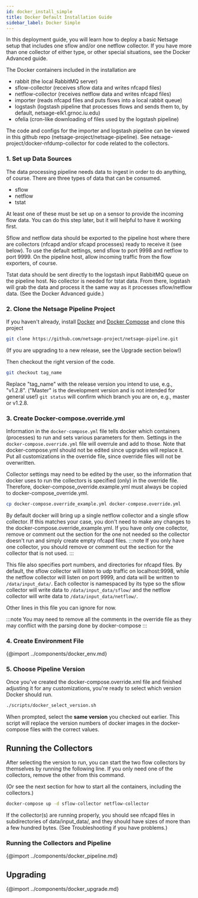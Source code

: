 ```yaml
---
id: docker_install_simple
title: Docker Default Installation Guide
sidebar_label: Docker Simple
---
```

In this deployment guide, you will learn how to deploy a basic Netsage setup that includes one sflow and/or one netflow collector.  If you have more than one collector of either type, or other special situations, see the Docker Advanced guide.

The Docker containers included in the installation are
 - rabbit    (the local RabbitMQ server)
 - sflow-collector   (receives sflow data and writes nfcapd files)
 - netflow-collector   (receives netflow data and writes nfcapd files)
 - importer   (reads nfcapd files and puts flows into a local rabbit queue)
 - logstash   (logstash pipeline that processes flows and sends them to, by default, netsage-elk1.grnoc.iu.edu)
 - ofelia   (cron-like downloading of files used by the logstash pipeline)

The code and configs for the importer and logstash pipeline can be viewed in this github repo (netsage-project/netsage-pipeline). See netsage-project/docker-nfdump-collector for code related to the collectors.


### 1. Set up Data Sources 
The data processing pipeline needs data to ingest in order to do anything, of course. There are three types of data that can be consumed.

 - sflow 
 - netflow
 - tstat

At least one of these must be set up on a sensor to provide the incoming flow data. 
You can do this step later, but it will helpful to have it working first. 

Sflow and netflow data should be exported to the pipeline host where there are collectors (nfcapd and/or sfcapd processes) ready to receive it (see below). To use the default settings, send sflow to port 9998 and netflow to port 9999. On the pipeline host, allow incoming traffic from the flow exporters, of course.

Tstat data should be sent directly to the logstash input RabbitMQ queue on the pipeline host. No collector is needed for tstat data. From there, logstash will grab the data and process it the same way as it processes sflow/netflow data. (See the Docker Advanced guide.)

### 2. Clone the Netsage Pipeline Project

If you haven't already, install [Docker](https://www.docker.com) and [Docker Compose](https://docs.docker.com/compose/install/) and clone this project
```sh
git clone https://github.com/netsage-project/netsage-pipeline.git
```
(If you are upgrading to a new release, see the Upgrade section below!)

Then checkout the right version of the code.
```sh
git checkout tag_name
```
Replace "tag_name" with the release version you intend to use, e.g., "v1.2.8".  ("Master" is the development version and is not intended for general use!)
`git status` will confirm which branch you are on, e.g., master or v1.2.8.

### 3. Create Docker-compose.override.yml

Information in the `docker-compose.yml` file tells docker which containers (processes) to run and sets various parameters for them. 
Settings in the `docker-compose.override.yml` file will overrule and add to those. Note that docker-compose.yml should not be edited since upgrades will replace it. Put all customizations in the override file, since override files will not be overwritten.

Collector settings may need to be edited by the user, so the information that docker uses to run the collectors is specified (only) in the override file. Therefore, docker-compose_override.example.yml must always be copied to docker-compose_override.yml. 

```sh
cp docker-compose.override_example.yml docker-compose.override.yml
```

By default docker will bring up a single netflow collector and a single sflow collector. If this matches your case, you don't need to make any changes to the docker-compose.override_example.yml. If you have only one collector, remove or comment out the section for the one not needed so the collector doesn't run and simply create empty nfcapd files.
:::note
If you only have one collector, you should remove or comment out the section for the collector that is not used.
:::

This file also specifies port numbers, and directories for nfcapd files.  By default, the sflow collector will listen to udp traffic on localhost:9998, while the netflow collector will listen on port 9999,  and data will be written to `/data/input_data/`. Each collector is namespaced by its type so the sflow collector will write data to `/data/input_data/sflow/` and the netflow collector will write data to `/data/input_data/netflow/`.  

Other lines in this file you can ignore for now. 

:::note
You may need to remove all the comments in the override file as they may conflict with the parsing done by docker-compose
:::


### 4. Create Environment File

{@import ../components/docker_env.md}

### 5. Choose Pipeline Version

Once you've created the docker-compose.override.xml file and finished adjusting it for any customizations, you're ready to select which version Docker should run.

```sh
./scripts/docker_select_version.sh
```
When prompted, select the **same version** you checked out earlier. 
This script will replace the version numbers of docker images in the docker-compose files with the correct values.

## Running the Collectors

After selecting the version to run, you can start the two flow collectors by themselves by running the following line. If you only need one of the collectors, remove the other from this command. 

(Or see the next section for how to start all the containers, including the collectors.)

```sh
docker-compose up -d sflow-collector netflow-collector
```

If the collector(s) are running properly, you should see nfcapd files in subdirectories of data/input_data/, and they should have sizes of more than a few hundred bytes. (See Troubleshooting if you have problems.)


### Running the Collectors and Pipeline

{@import ../components/docker_pipeline.md}


## Upgrading

{@import ../components/docker_upgrade.md}
